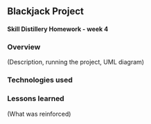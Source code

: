 ## Blackjack Project
#### Skill Distillery Homework - week 4

### Overview
(Description, running the project, UML diagram)


### Technologies used

### Lessons learned
(What was reinforced)